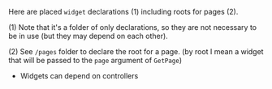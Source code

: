 Here are placed `widget` declarations (1) including roots for pages (2).

(1) Note that it's a folder of only declarations, so they are not necessary to be in use (but they may depend on each other).

(2) See `/pages` folder to declare the root for a page. (by root I mean a widget that will be passed to the `page` argument of `GetPage`)

- Widgets can depend on controllers
